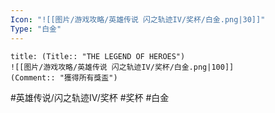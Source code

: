 ```yaml
---
Icon: "![[图片/游戏攻略/英雄传说 闪之轨迹IV/奖杯/白金.png|30]]"
Type: "白金"
---
```

```ad-ed-sen-4-platinum
title: (Title:: "THE LEGEND OF HEROES")
![[图片/游戏攻略/英雄传说 闪之轨迹IV/奖杯/白金.png|100]]
(Comment:: "獲得所有獎盃")
```

#英雄传说/闪之轨迹IV/奖杯  #奖杯 #白金